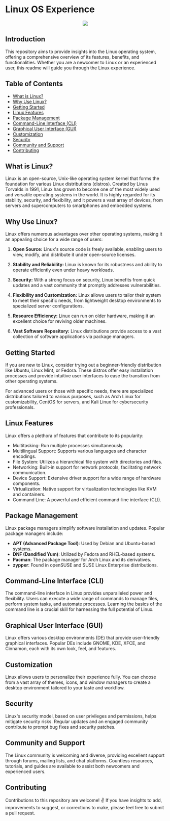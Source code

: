 # Linux OS Experience

<p align="center"><img height="auto" width="auto" src="../wallpapers/wallpaper_linux.jpg"></p>

## Introduction

This repository aims to provide insights into the Linux operating system, offering a comprehensive overview of its features, benefits, and functionalities. Whether you are a newcomer to Linux or an experienced user, this readme will guide you through the Linux experience.

## Table of Contents

- [What is Linux?](#what-is-linux)
- [Why Use Linux?](#why-use-linux)
- [Getting Started](#getting-started)
- [Linux Features](#linux-features)
- [Package Management](#package-management)
- [Command-Line Interface (CLI)](#command-line-interface-cli)
- [Graphical User Interface (GUI)](#graphical-user-interface-gui)
- [Customization](#customization)
- [Security](#security)
- [Community and Support](#community-and-support)
- [Contributing](#contributing)

## What is Linux?

Linux is an open-source, Unix-like operating system kernel that forms the foundation for various Linux distributions (distros). Created by Linus Torvalds in 1991, Linux has grown to become one of the most widely used and versatile operating systems in the world. It is highly regarded for its stability, security, and flexibility, and it powers a vast array of devices, from servers and supercomputers to smartphones and embedded systems.

## Why Use Linux?

Linux offers numerous advantages over other operating systems, making it an appealing choice for a wide range of users:

1. **Open Source:** Linux's source code is freely available, enabling users to view, modify, and distribute it under open-source licenses.

2. **Stability and Reliability:** Linux is known for its robustness and ability to operate efficiently even under heavy workloads.

3. **Security:** With a strong focus on security, Linux benefits from quick updates and a vast community that promptly addresses vulnerabilities.

4. **Flexibility and Customization:** Linux allows users to tailor their system to meet their specific needs, from lightweight desktop environments to specialized server configurations.

5. **Resource Efficiency:** Linux can run on older hardware, making it an excellent choice for reviving older machines.

6. **Vast Software Repository:** Linux distributions provide access to a vast collection of software applications via package managers.

## Getting Started

If you are new to Linux, consider trying out a beginner-friendly distribution like Ubuntu, Linux Mint, or Fedora. These distros offer easy installation processes and provide intuitive user interfaces to ease the transition from other operating systems.

For advanced users or those with specific needs, there are specialized distributions tailored to various purposes, such as Arch Linux for customizability, CentOS for servers, and Kali Linux for cybersecurity professionals.

## Linux Features

Linux offers a plethora of features that contribute to its popularity:

- Multitasking: Run multiple processes simultaneously.
- Multilingual Support: Supports various languages and character encodings.
- File System: Utilizes a hierarchical file system with directories and files.
- Networking: Built-in support for network protocols, facilitating network communication.
- Device Support: Extensive driver support for a wide range of hardware components.
- Virtualization: Native support for virtualization technologies like KVM and containers.
- Command Line: A powerful and efficient command-line interface (CLI).

## Package Management

Linux package managers simplify software installation and updates. Popular package managers include:

- **APT (Advanced Package Tool)**: Used by Debian and Ubuntu-based systems.
- **DNF (Dandified Yum)**: Utilized by Fedora and RHEL-based systems.
- **Pacman**: The package manager for Arch Linux and its derivatives.
- **zypper**: Found in openSUSE and SUSE Linux Enterprise distributions.

## Command-Line Interface (CLI)

The command-line interface in Linux provides unparalleled power and flexibility. Users can execute a wide range of commands to manage files, perform system tasks, and automate processes. Learning the basics of the command line is a crucial skill for harnessing the full potential of Linux.

## Graphical User Interface (GUI)

Linux offers various desktop environments (DE) that provide user-friendly graphical interfaces. Popular DEs include GNOME, KDE, XFCE, and Cinnamon, each with its own look, feel, and features.

## Customization

Linux allows users to personalize their experience fully. You can choose from a vast array of themes, icons, and window managers to create a desktop environment tailored to your taste and workflow.

## Security

Linux's security model, based on user privileges and permissions, helps mitigate security risks. Regular updates and an engaged community contribute to prompt bug fixes and security patches.

## Community and Support

The Linux community is welcoming and diverse, providing excellent support through forums, mailing lists, and chat platforms. Countless resources, tutorials, and guides are available to assist both newcomers and experienced users.

## Contributing

Contributions to this repository are welcome! ✌️ If you have insights to add, improvements to suggest, or corrections to make, please feel free to submit a pull request.
